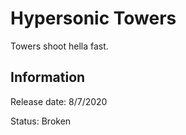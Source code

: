 # Hypersonic Towers
Towers shoot hella fast.

## Information
Release date: 8/7/2020

Status: Broken
